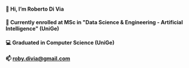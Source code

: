 <!--
### Hi there 👋
**roberto98/roberto98** is a ✨ _special_ ✨ repository because its `README.md` (this file) appears on your GitHub profile.

Here are some ideas to get you started:

- 🔭 I’m currently working on ...
- 🌱 I’m currently learning ...
- 👯 I’m looking to collaborate on ...
- 🤔 I’m looking for help with ...
- 💬 Ask me about ...
- 📫 How to reach me: ...
- 😄 Pronouns: ...
- ⚡ Fun fact: ...
-->


#### 👋 Hi, I’m Roberto Di Via
#### 🧠 Currently enrolled at MSc in "Data Science & Engineering - Artificial Intelligence" (UniGe)
#### 💻 Graduated in Computer Science (UniGe)
#### 📫 roby.divia@gmail.com

<!-- 
[![Top Langs](https://github-readme-stats.vercel.app/api/top-langs/?username=roberto98&layout=compact&langs_count=6)](https://github.com/anuraghazra/github-readme-stats) 


https://github.com/anuraghazra/github-readme-stats

[![Anurag's GitHub stats](https://github-readme-stats.vercel.app/api?username=roberto98&count_private=true&show_icons=true&theme=codeSTACKr )](https://github.com/anuraghazra/github-readme-stats)
[![Readme Card](https://github-readme-stats.vercel.app/api/pin/?username=anuraghazra&repo=github-readme-stats)](https://github.com/anuraghazra/github-readme-stats)
-->
